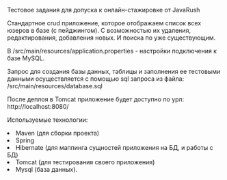 Тестовое задания для допуска к онлайн-стажировке от JavaRush

Cтандартное crud приложение, которое отображаем список всех юзеров в базе (с пейджингом). 
С возможностью их удаления, редактирования, добавления новых. И поиска по уже существующим.

В /src/main/resources/application.properties - настройки подключения к базе MySQL.

Запрос для создания базы данных, таблицы и заполнения ее тестовыми данными осуществляется 
с помощью sql запроса из файла: /src/main/resources/database.sql

После деплоя в Tomcat приложение будет доступно по урл: http://localhost:8080/

Используемые технологии:
<il>
<li>Maven (для сборки проекта)
<li>Spring
<li>Hibernate (для маппинга сущностей приложения на БД, и работы с БД)
<li>Tomcat (для тестирования своего приложения)
<li>Mysql (база данных).
</il>